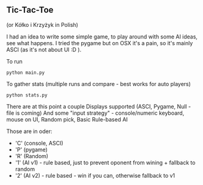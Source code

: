 Tic-Tac-Toe
------------

(or Kółko i Krzyżyk in Polish)


I had an idea to write some simple game, to play around with some AI ideas, see what happens. I tried the pygame but on
OSX it's a pain, so it's mainly ASCI (as it's not about UI :D ).


To run
```
python main.py
```

To gather stats (multiple runs and compare - best works for auto players)
```
python stats.py
```

There are at this point a couple Displays supported (ASCI, Pygame, Null - file is coming)
And some "input strategy" - console/numeric keyboard, mouse on UI, Random pick, Basic Rule-based AI

Those are in oder:
- 'C' (console, ASCI)
- 'P' (pygame)
- 'R' (Random)
- '1' (AI v1) - rule based, just to prevent oponent from wining + fallback to random
- '2' (AI v2) - rule based - win if you can, otherwise fallback to v1
